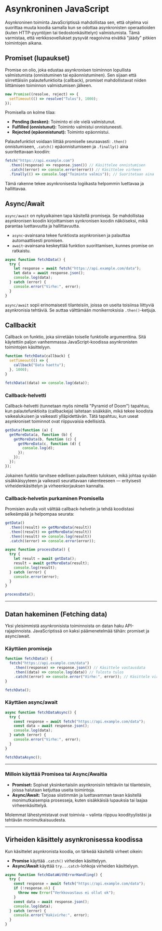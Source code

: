 # Asynkroninen JavaScript

Asynkroninen toiminta JavaScriptissä mahdollistaa sen, että ohjelma voi suorittaa muuta koodia samalla kun se odottaa asynkronisten operaatioiden (kuten HTTP-pyyntöjen tai tiedostonkäsittelyn) valmistumista. Tämä varmistaa, että verkkosovellukset pysyvät reagoivina eivätkä "jäädy" pitkien toimintojen aikana.

## Promiset (lupaukset)

Promise on olio, joka edustaa asynkronisen toiminnon lopullista valmistumista (onnistuminen tai epäonnistuminen). Sen sijaan että siirrettäisiin palautefunktioita (callback), promiset mahdollistavat niiden liittämisen toiminnon valmistumisen jälkeen.

```javascript
new Promise((resolve, reject) => {
  setTimeout(() => resolve("Tulos"), 1000);
});
```

Promisella on kolme tilaa:

- **Pending (kesken):** Toiminto ei ole vielä valmistunut.
- **Fulfilled (onnistunut):** Toiminto valmistui onnistuneesti.
- **Rejected (epäonnistunut):** Toiminto epäonnistui.

Palautefunktiot voidaan liittää promiselle seuraavasti: `.then()` onnistumiseen, `.catch()` epäonnistumiseen ja `.finally()` aina suoritettavaan koodiin:

```js
fetch("https://api.example.com")
  .then((response) => response.json()) // Käsittelee onnistumisen
  .catch((error) => console.error(error)) // Käsittelee virheen
  .finally(() => console.log("Toiminto valmis")); // Suoritetaan aina
```

Tämä rakenne tekee asynkronisesta logiikasta helpommin luettavaa ja hallittavaa.

## Async/Await

`async/await` on nykyaikainen tapa käsitellä promiseja. Se mahdollistaa asynkronisen koodin kirjoittamisen synkronisen koodin näköiseksi, mikä parantaa luettavuutta ja hallittavuutta.

- `async`-avainsana tekee funktiosta asynkronisen ja palauttaa automaattisesti promisen.
- `await`-avainsana keskeyttää funktion suorittamisen, kunnes promise on ratkaistu.

```javascript
async function fetchData() {
  try {
    let response = await fetch("https://api.example.com/data");
    let data = await response.json();
    console.log(data);
  } catch (error) {
    console.error("Virhe:", error);
  }
}
```

`async/await` sopii erinomaisesti tilanteisiin, joissa on useita toisiinsa liittyviä asynkronisia tehtäviä. Se auttaa välttämään monikerroksisia `.then()`-ketjuja.

## Callbackit

Callback on funktio, joka siirretään toiselle funktiolle argumenttina. Sitä käytettiin paljon vanhemmassa JavaScript-koodissa asynkronisten toimintojen käsittelyyn.

```javascript
function fetchData(callback) {
  setTimeout(() => {
    callback("Data haettu");
  }, 1000);
}

fetchData((data) => console.log(data));
```

### Callback-helvetti

Callback-helvetti (tunnetaan myös nimellä "Pyramid of Doom") tapahtuu, kun palautefunktioita (callbackeja) laitetaan sisäkkäin, mikä tekee koodista vaikealukuisen ja vaikeasti ylläpidettävän. Tätä tapahtuu, kun useat asynkroniset toiminnot ovat riippuvaisia edellisistä.

```javascript
getData(function (a) {
  getMoreData(a, function (b) {
    getMoreData(b, function (c) {
      getMoreData(c, function (d) {
        console.log(d);
      });
    });
  });
});
```

Jokainen funktio tarvitsee edellisen palautteen tuloksen, mikä johtaa syvään sisäkkäisyyteen ja vaikeasti seurattavaan rakenteeseen — erityisesti virheidenkäsittelyn ja virheenkorjauksen kannalta.

### Callback-helvetin purkaminen Promisella

Promisien avulla voit välttää callback-helvetin ja tehdä koodistasi selkeämpää ja helpompaa seurata:

```js
getData()
  .then((result) => getMoreData(result))
  .then((result) => getMoreData(result))
  .then((result) => console.log(result))
  .catch((error) => console.error(error));
```

```js
async function processData() {
  try {
    let result = await getData();
    result = await getMoreData(result);
    console.log(result);
  } catch (error) {
    console.error(error);
  }
}

processData();
```

---

## Datan hakeminen (Fetching data)

Yksi yleisimmistä asynkronisista toiminnoista on datan haku API-rajapinnoista. JavaScriptissä on kaksi päämenetelmää tähän: promiset ja async/await.

### Käyttäen promiseja

```js
function fetchData() {
  fetch("https://api.example.com/data")
    .then((response) => response.json()) // Käsittele vastausdata
    .then((data) => console.log(data)) // Tulosta tulos
    .catch((error) => console.error("Virhe:", error)); // Käsittele virheet
}

fetchData();
```

### Käyttäen async/await

```js
async function fetchDataAsync() {
  try {
    const response = await fetch("https://api.example.com/data");
    const data = await response.json();
    console.log(data);
  } catch (error) {
    console.error("Virhe:", error);
  }
}

fetchDataAsync();
```

---

### Milloin käyttää Promisea tai Async/Awaitia

- **Promiset:** Sopivat yksinkertaisiin asynkronisiin tehtäviin tai tilanteisiin, joissa halutaan ketjuttaa useita toimintoja.
- **Async/Await:** Tarjoaa siistimmän ja luettavamman tavan käsitellä monimutkaisempia prosesseja, kuten sisäkkäisiä lupauksia tai laajaa virheenkäsittelyä.

Molemmat lähestymistavat ovat toimivia – valinta riippuu koodityylistäsi ja tehtävän monimutkaisuudesta.

---

## Virheiden käsittely asynkronisessa koodissa

Kun käsittelet asynkronista koodia, on tärkeää käsitellä virheet oikein:

- **Promise** käyttää `.catch()` virheiden käsittelyyn.
- **Async/Await** käyttää `try...catch`-lohkoja virheiden käsittelyyn.

```js
async function fetchDataWithErrorHandling() {
  try {
    const response = await fetch("https://api.example.com/data");
    if (!response.ok) {
      throw new Error("Verkkovastaus ei ollut ok");
    }
    const data = await response.json();
    console.log(data);
  } catch (error) {
    console.error("Hakivirhe:", error);
  }
}
```
